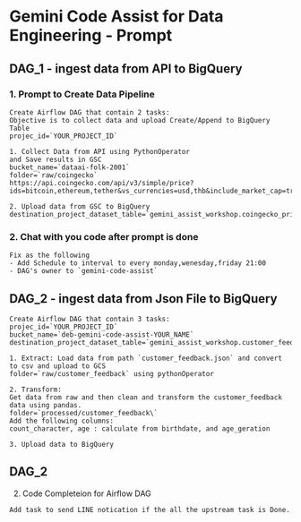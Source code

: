 
# Gemini Code Assist for Data Engineering  - Prompt 

## DAG_1 - ingest data from API to BigQuery

### 1. Prompt to Create Data Pipeline 

```
Create Airflow DAG that contain 2 tasks:
Objective is to collect data and upload Create/Append to BigQuery Table 
projec_id=`YOUR_PROJECT_ID`

1. Collect Data from API using PythonOperator
and Save results in GSC 
bucket_name=`dataai-folk-2001` 
folder=`raw/coingecko`
https://api.coingecko.com/api/v3/simple/price?ids=bitcoin,ethereum,tether&vs_currencies=usd,thb&include_market_cap=true&include_24hr_vol=true&include_24hr_change=true&include_last_updated_at=true

2. Upload data from GSC to BigQuery
destination_project_dataset_table=`gemini_assist_workshop.coingecko_price`
```
### 2. Chat with you code after prompt is done
```
Fix as the following 
- Add Schedule to interval to every monday,wenesday,friday 21:00 
- DAG's owner to `gemini-code-assist`
```

## DAG_2 - ingest data from Json File to BigQuery

```
Create Airflow DAG that contain 3 tasks:
projec_id=`YOUR_PROJECT_ID`
bucket_name=`deb-gemini-code-assist-YOUR_NAME` 
destination_project_dataset_table=`gemini_assist_workshop.customer_feedback`

1. Extract: Load data from path `customer_feedback.json` and convert to csv and upload to GCS 
folder=`raw/customer_feedback` using pythonOperator

2. Transform: 
Get data from raw and then clean and transform the customer_feedback data using pandas.
folder=`processed/customer_feedback\`
Add the following columns:
count_character, age : calculate from birthdate, and age_geration

3. Upload data to BigQuery 
```


## DAG_2 
2. Code Completeion for Airflow DAG
```
Add task to send LINE notication if the all the upstream task is Done.
```